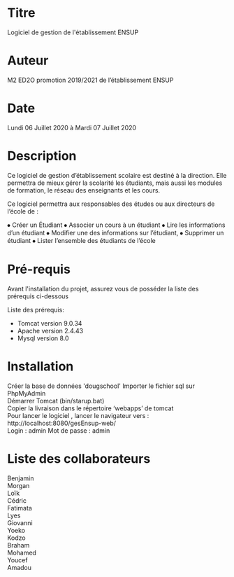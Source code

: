 # Titre

Logiciel de gestion de l'établissement ENSUP 

# Auteur

M2 ED2O promotion 2019/2021 de l’établissement ENSUP

# Date

Lundi 06 Juillet 2020 à Mardi 07 Juillet 2020

# Description

Ce logiciel de gestion d’établissement scolaire est destiné à la direction. Elle permettra de mieux gérer la scolarité les étudiants, mais aussi les modules de formation, le réseau des enseignants et les cours.

Ce logiciel permettra aux responsables des études ou aux directeurs de l’école de :

⦁	Créer un Étudiant
⦁	Associer un cours à un étudiant
⦁	Lire les informations d’un étudiant
⦁	Modifier une des informations sur l’étudiant, 
⦁	Supprimer un étudiant
⦁	Lister l’ensemble des étudiants de l’école








# Pré-requis

Avant l'installation du projet, assurez vous de posséder la liste des prérequis ci-dessous
 
Liste des prérequis:

- Tomcat version 9.0.34
- Apache version 2.4.43 
- Mysql version 8.0 

# Installation

Créer la base de données 'dougschool'
Importer le fichier sql sur PhpMyAdmin  
Démarrer Tomcat (bin/starup.bat)  
Copier la livraison dans le répertoire ‘webapps’ de tomcat  
Pour lancer le logiciel , lancer le navigateur vers : http://localhost:8080/gesEnsup-web/  
Login : admin
Mot de passe : admin

# Liste des collaborateurs

Benjamin  
Morgan  
Loïk  
Cédric  
Fatimata  
Lyes  
Giovanni  
Yoeko  
Kodzo  
Braham  
Mohamed  
Youcef  
Amadou
